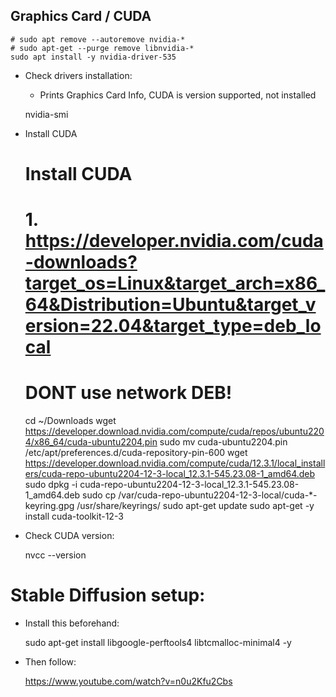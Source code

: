 

## Graphics Card / CUDA


    # sudo apt remove --autoremove nvidia-*
    # sudo apt-get --purge remove libnvidia-*
    sudo apt install -y nvidia-driver-535

- Check drivers installation:
    - Prints Graphics Card Info, CUDA is version supported, not installed

    nvidia-smi

- Install CUDA

    # Install CUDA
    # 1. https://developer.nvidia.com/cuda-downloads?target_os=Linux&target_arch=x86_64&Distribution=Ubuntu&target_version=22.04&target_type=deb_local
    # DONT use network DEB!
    cd ~/Downloads
    wget https://developer.download.nvidia.com/compute/cuda/repos/ubuntu2204/x86_64/cuda-ubuntu2204.pin
    sudo mv cuda-ubuntu2204.pin /etc/apt/preferences.d/cuda-repository-pin-600
    wget https://developer.download.nvidia.com/compute/cuda/12.3.1/local_installers/cuda-repo-ubuntu2204-12-3-local_12.3.1-545.23.08-1_amd64.deb
    sudo dpkg -i cuda-repo-ubuntu2204-12-3-local_12.3.1-545.23.08-1_amd64.deb
    sudo cp /var/cuda-repo-ubuntu2204-12-3-local/cuda-*-keyring.gpg /usr/share/keyrings/
    sudo apt-get update
    sudo apt-get -y install cuda-toolkit-12-3 

- Check CUDA version:

   nvcc --version

# Stable Diffusion setup:

- Install this beforehand:

    sudo apt-get install libgoogle-perftools4 libtcmalloc-minimal4 -y

- Then follow:
    
    https://www.youtube.com/watch?v=n0u2Kfu2Cbs
